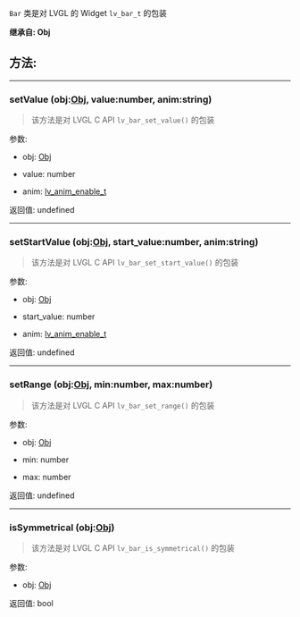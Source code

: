 `Bar` 类是对 LVGL 的 Widget `lv_bar_t` 的包装

**继承自: Obj**

## 方法:

-----

### setValue (obj:[Obj](../Obj), value:number, anim:string)

> 该方法是对 LVGL C API `lv_bar_set_value()` 的包装

参数:

* obj: [Obj](../Obj)

* value: number

* anim: [lv_anim_enable_t](../const/#lv_anim_enable_t)

返回值:
undefined

-----

### setStartValue (obj:[Obj](../Obj), start_value:number, anim:string)

> 该方法是对 LVGL C API `lv_bar_set_start_value()` 的包装

参数:

* obj: [Obj](../Obj)

* start_value: number

* anim: [lv_anim_enable_t](../const/#lv_anim_enable_t)

返回值:
undefined

-----

### setRange (obj:[Obj](../Obj), min:number, max:number)

> 该方法是对 LVGL C API `lv_bar_set_range()` 的包装

参数:

* obj: [Obj](../Obj)

* min: number

* max: number

返回值:
undefined

-----

### isSymmetrical (obj:[Obj](../Obj))

> 该方法是对 LVGL C API `lv_bar_is_symmetrical()` 的包装

参数:

* obj: [Obj](../Obj)

返回值:
bool


